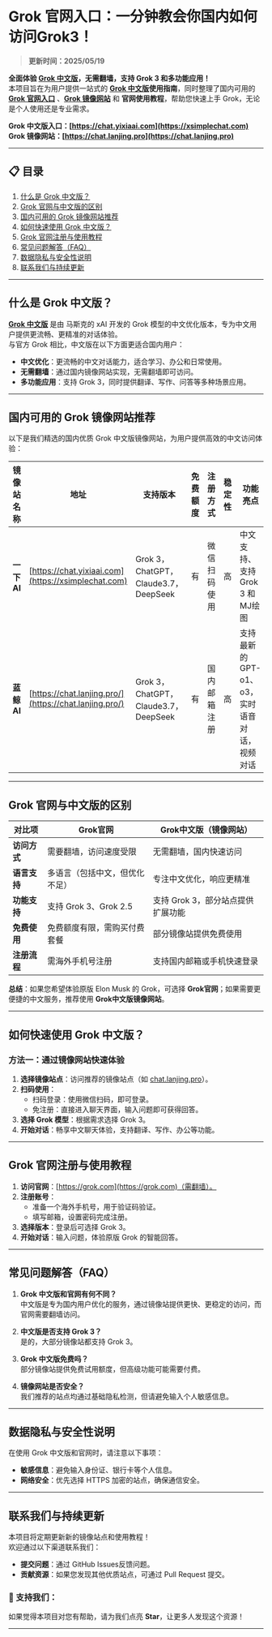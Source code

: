 # Grok 官网入口：一分钟教会你国内如何访问Grok3！

> **更新时间：2025/05/19**              

**全面体验 [Grok 中文版](https://chat.lanjing.pro/)，无需翻墙，支持 Grok 3 和多功能应用！**   
本项目旨在为用户提供一站式的 **[Grok 中文版](https://chat.lanjing.pro/)使用指南**，同时整理了国内可用的 **[Grok 官网入口](https://xsimplechat.com/)** 、**[Grok 镜像网站](https://chat.lanjing.pro/)** 和 **官网使用教程**，帮助您快速上手 Grok，无论是个人使用还是专业需求。

**Grok 中文版入口：[https://chat.yixiaai.com](https://xsimplechat.com)**   
**Grok 镜像网站：[https://chat.lanjing.pro](https://chat.lanjing.pro)**

---

## 📋 目录
1. [什么是 Grok 中文版？](#什么是-grok-中文版)
2. [Grok 官网与中文版的区别](#grok-官网与中文版的区别)
3. [国内可用的 Grok 镜像网站推荐](#国内可用的-grok-镜像网站推荐)
4. [如何快速使用 Grok 中文版？](#如何快速使用-grok-中文版)
5. [Grok 官网注册与使用教程](#grok-官网注册与使用教程)
5. [常见问题解答（FAQ）](#常见问题解答faq)
7. [数据隐私与安全性说明](#数据隐私与安全性说明)
8. [联系我们与持续更新](#联系我们与持续更新)

---

## 什么是 Grok 中文版？

**[Grok 中文版](https://chat.lanjing.pro/)** 是由 马斯克的 xAI 开发的 Grok 模型的中文优化版本，专为中文用户提供更流畅、更精准的对话体验。  
与官方 Grok 相比，中文版在以下方面更适合国内用户：

- **中文优化**：更流畅的中文对话能力，适合学习、办公和日常使用。
- **无需翻墙**：通过国内镜像网站实现，无需翻墙即可访问。
- **多功能应用**：支持 Grok 3，同时提供翻译、写作、问答等多种场景应用。

---

## 国内可用的 Grok 镜像网站推荐

以下是我们精选的国内优质 Grok 中文版镜像网站，为用户提供高效的中文访问体验：

| 镜像站名称           | 地址                      | 支持版本       | 免费额度   | 注册方式       | 稳定性 | 功能亮点 |
|----------------------|---------------------------|---------------|-----------|---------------|-------|---------|
| **一下 AI**         | [https://chat.yixiaai.com](https://xsimplechat.com) | Grok 3，ChatGPT，Claude3.7，DeepSeek  | 有 | 微信扫码使用 | 高     | 中文支持、支持 Grok 3 和MJ绘图 |
| **蓝鲸 AI**         | [https://chat.lanjing.pro/](https://chat.lanjing.pro/) | Grok 3，ChatGPT，Claude3.7，DeepSeek  | 有 | 国内邮箱注册 | 高     | 支持最新的 GPT-o1、o3，实时语音对话，视频对话|

---

## Grok 官网与中文版的区别

| **对比项**       | **Grok官网**              | **Grok中文版（镜像网站）**  |
|------------------|--------------------------|--------------------------------|
| **访问方式**     | 需要翻墙，访问速度受限         | 无需翻墙，国内快速访问          |
| **语言支持**     | 多语言（包括中文，但优化不足） | 专注中文优化，响应更精准        |
| **功能支持**     | 支持 Grok 3、Grok 2.5        | 支持 Grok 3，部分站点提供扩展功能 |
| **免费使用**     | 免费额度有限，需购买付费套餐   | 部分镜像站提供免费使用          |
| **注册流程**     | 需海外手机号注册              | 支持国内邮箱或手机快速登录              |

**总结**：如果您希望体验原版 Elon Musk 的 Grok，可选择 **Grok官网**；如果需要更便捷的中文服务，推荐使用 **Grok中文版镜像网站**。

---

## 如何快速使用 Grok 中文版？

### **方法一：通过镜像网站快速体验**
1. **选择镜像站点**：访问推荐的镜像站点（如 [chat.lanjing.pro](https://chat.lanjing.pro)）。
2. **扫码使用**：
   - 扫码登录：使用微信扫码，即可登录。
   - 免注册：直接进入聊天界面，输入问题即可获得回答。
3. **选择 Grok 模型**：根据需求选择 Grok 3。
4. **开始对话**：畅享中文聊天体验，支持翻译、写作、办公等功能。

---

## Grok 官网注册与使用教程

1. **访问官网**：[https://grok.com](https://grok.com)（需翻墙）。
2. **注册账号**：
   - 准备一个海外手机号，用于验证码验证。
   - 填写邮箱，设置密码完成注册。
3. **选择版本**：登录后可选择 Grok 3。
4. **开始对话**：输入问题，体验原版 Grok 的智能回答。

---

## 常见问题解答（FAQ）

1. **Grok 中文版和官网有何不同？**  
   中文版是专为国内用户优化的服务，通过镜像站提供更快、更稳定的访问，而官网需要翻墙访问。

2. **中文版是否支持 Grok 3？**  
   是的，大部分镜像站都支持 Grok 3。

3. **Grok 中文版免费吗？**  
   部分镜像站提供免费试用额度，但高级功能可能需要付费。

4. **镜像网站是否安全？**  
   我们推荐的站点均通过基础隐私检测，但请避免输入个人敏感信息。

---

## 数据隐私与安全性说明

在使用 Grok 中文版和官网时，请注意以下事项：
- **敏感信息**：避免输入身份证、银行卡等个人信息。
- **网络安全**：优先选择 HTTPS 加密的站点，确保通信安全。

---

## 联系我们与持续更新

本项目将定期更新新的镜像站点和使用教程！  
欢迎通过以下渠道联系我们：
- **提交问题**：通过 GitHub Issues反馈问题。
- **贡献资源**：如果您发现其他优质站点，可通过 Pull Request 提交。

### 🌟 支持我们：
如果觉得本项目对您有帮助，请为我们点亮 **Star**，让更多人发现这个资源！

---

